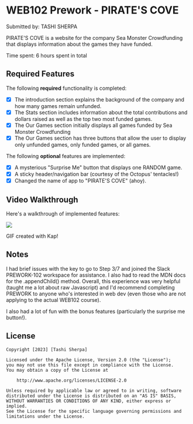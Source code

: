 # WEB102 Prework - PIRATE'S COVE

Submitted by: TASHI SHERPA

PIRATE'S COVE is a website for the company Sea Monster Crowdfunding that displays information about the games they have funded.

Time spent: 6 hours spent in total

## Required Features

The following **required** functionality is completed:

- [x] The introduction section explains the background of the company and how many games remain unfunded.
- [x] The Stats section includes information about the total contributions and dollars raised as well as the top two most funded games.
- [x] The Our Games section initially displays all games funded by Sea Monster Crowdfunding
- [x] The Our Games section has three buttons that allow the user to display only unfunded games, only funded games, or all games.

The following **optional** features are implemented:

- [x] A mysterious "Surprise Me" button that displays one RANDOM game.
- [x] A sticky header/navigation bar (courtesy of the Octopus' tentacles!)
- [x] Changed the name of app to "PIRATE'S COVE" (ahoy).

## Video Walkthrough

Here's a walkthrough of implemented features:

![](https://github.com/TSherpa10/web102_prework/blob/main/web102_preworkDEMO.gif)
<!-- Replace this with whatever GIF tool you used! -->

GIF created with Kap!

<!-- Recommended tools:
[Kap](https://getkap.co/) for macOS
[ScreenToGif](https://www.screentogif.com/) for Windows
[peek](https://github.com/phw/peek) for Linux. -->

## Notes

I had brief issues with the key to go to Step 3/7 and joined the Slack PREWORK-102 workspace for assistance. I also
had to read the MDN docs for the .appendChild() method. Overall, this experience was very helpful (taught me a lot about raw Javascript) and I'd recommend completing PREWORK to anyone who's interested in web dev (even those who are
not applying to the actual WEB102 course).

I also had a lot of fun with the bonus features (particularly the surprise me button!).

## License

    Copyright [2023] [Tashi Sherpa]

    Licensed under the Apache License, Version 2.0 (the "License");
    you may not use this file except in compliance with the License.
    You may obtain a copy of the License at

        http://www.apache.org/licenses/LICENSE-2.0

    Unless required by applicable law or agreed to in writing, software
    distributed under the License is distributed on an "AS IS" BASIS,
    WITHOUT WARRANTIES OR CONDITIONS OF ANY KIND, either express or implied.
    See the License for the specific language governing permissions and
    limitations under the License.
